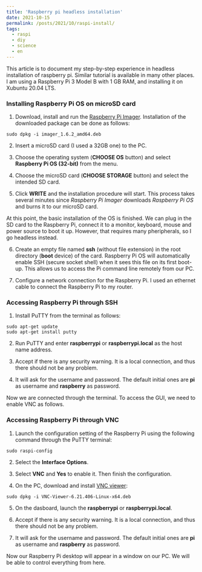 ```yaml
---
title: 'Raspberry pi headless installation'
date: 2021-10-15
permalink: /posts/2021/10/raspi-install/
tags:
  - raspi
  - diy
  - science
  - en
---
```


This article is to document my step-by-step experience in headless installation of raspberry pi. Similar tutorial is available in many other places. I am using a Raspberry Pi 3 Model B with 1 GB RAM, and installing it on Xubuntu 20.04 LTS.

### Installing Raspberry Pi OS on microSD card

1. Download, install and run the [Raspberry Pi Imager](https://www.raspberrypi.com/software/). Installation of the downloaded package can be done as follows:

```shell
sudo dpkg -i imager_1.6.2_amd64.deb
```

2. Insert a microSD card (I used a 32GB one) to the PC.

3. Choose the operating system (**CHOOSE OS** button) and select **Raspberry Pi OS (32-bit)** from the menu.

4. Choose the microSD card (**CHOOSE STORAGE** button) and select the intended SD card.

5. Click **WRITE** and the installation procedure will start. This process takes several minutes since _Raspberry Pi Imager_ downloads _Raspberry Pi OS_ and burns it to our microSD card.

At this point, the basic installation of the OS is finished. We can plug in the SD card to the Raspberry Pi, connect it to a monitor, keyboard, mouse and power source to boot it up. However, that requires many pheripherals, so I go headless instead.

6. Create an empty file named **ssh** (without file extension) in the root directory (**boot** device) of the card. Raspberry Pi OS will automatically enable SSH (secure socket shell) when it sees this file on its first boot-up. This allows us to access the Pi command line remotely from our PC.

7. Configure a network connection for the Raspberry Pi. I used an ethernet cable to connect the Raspberry Pi to my router.

### Accessing Raspberry Pi through SSH

1. Install PuTTY from the terminal as follows:

```shell
sudo apt-get update
sudo apt-get install putty
```

2. Run PuTTY and enter **raspberrypi** or **raspberrypi.local** as the host name address.

3. Accept if there is any security warning. It is a local connection, and thus there should not be any problem.

4. It will ask for the username and password. The default initial ones are **pi** as username and **raspberry** as password.

Now we are connected through the terminal. To access the GUI, we need to enable VNC as follows.

### Accessing Raspberry Pi through VNC

1. Launch the configuration setting of the Raspberry Pi using the following command through the PuTTY terminal:

```shell
sudo raspi-config
```

2. Select the **Interface Options**.

3. Select **VNC** and **Yes** to enable it. Then finish the configuration.

4. On the PC, download and install [VNC viewer](https://www.realvnc.com/en/connect/download/viewer/):

```shell
sudo dpkg -i VNC-Viewer-6.21.406-Linux-x64.deb
```
5. On the dasboard, launch the **raspberrypi** or **raspberrypi.local**.

6. Accept if there is any security warning. It is a local connection, and thus there should not be any problem.

7. It will ask for the username and password. The default initial ones are **pi** as username and **raspberry** as password.

Now our Raspberry Pi desktop will appear in a window on our PC. We will be able to control everything from here.
